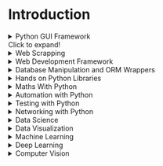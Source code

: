 # Introduction

<details>

<summary>  Python GUI Framework  </summary>

  1. A numbered
  2. list
     * With some
     * Sub bullets
  
</details>
Click to expand!
<details>

<summary>  Web Scrapping  </summary>

  1. A numbered
  2. list
     * With some
     * Sub bullets
  
</details>

<details>

<summary>  Web Development Framework   </summary>

  1. A numbered
  2. list
     * With some
     * Sub bullets
  
</details>

<details>

<summary>  Database Manipulation and ORM Wrappers  </summary>

  1. A numbered
  2. list
     * With some
     * Sub bullets
  
</details>

<details>

<summary>  Hands on Python Libraries  </summary>

  1. A numbered
  2. list
     * With some
     * Sub bullets
  
</details>

<details>

<summary>  Maths With Python  </summary>

  1. A numbered
  2. list
     * With some
     * Sub bullets
  
</details>

<details>

<summary>  Automation with Python  </summary>

  1. A numbered
  2. list
     * With some
     * Sub bullets
  
</details>

<details>

<summary>  Testing with Python  </summary>

  1. A numbered
  2. list
     * With some
     * Sub bullets
  
</details>

<details>

<summary>  Networking with Python  </summary>

  1. A numbered
  2. list
     * With some
     * Sub bullets
  
</details>


<details>

<summary>  Data Science  </summary>

  1. A numbered
  2. list
     * With some
     * Sub bullets
  
</details>

<details>

<summary>  Data Visualization  </summary>

  1. A numbered
  2. list
     * With some
     * Sub bullets
  
</details>

<details>

<summary>  Machine Learning  </summary>

  1. A numbered
  2. list
     * With some
     * Sub bullets
  
</details>

<details>

<summary>  Deep Learning  </summary>
  
  1. A numbered
  2. list
     * With some
     * Sub bullets
  
</details>

<details>

<summary>  Computer Vision  </summary>
  
  1. A numbered
  2. list
     * With some
     * Sub bullets
  
</details>
